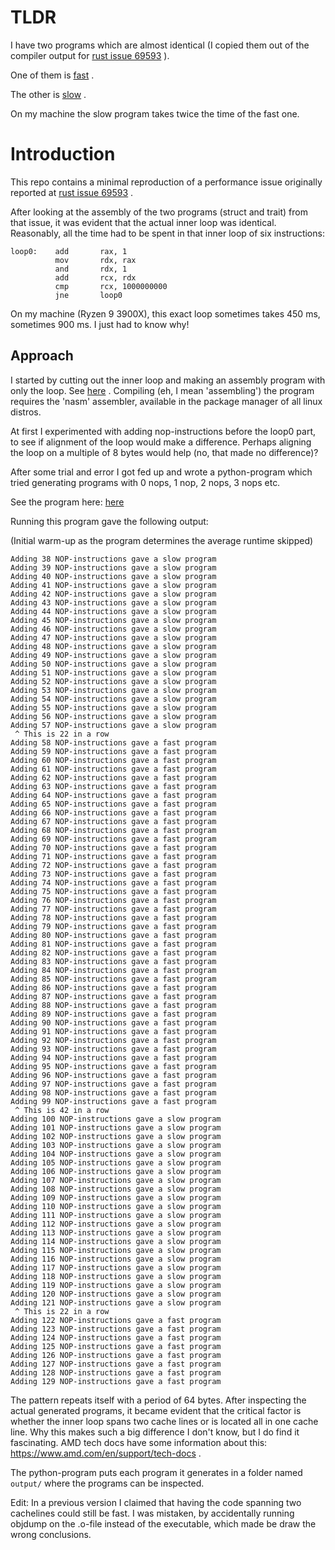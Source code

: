 # TLDR

I have two programs which are almost identical (I copied them out of the compiler output for [rust issue 69593](https://github.com/rust-lang/rust/issues/69593) ). 

One of them is [fast](https://github.com/avl/strange_performance_repro/blob/master/fast.asm) .

The other is [slow](https://github.com/avl/strange_performance_repro/blob/master/slow.asm) .

On my machine the slow program takes twice the time of the fast one.
    

# Introduction

This repo contains a minimal reproduction of a performance issue originally reported at [rust issue 69593](https://github.com/rust-lang/rust/issues/69593) .

After looking at the assembly of the two programs (struct and trait) from that issue, it was evident that the actual inner loop was identical.
Reasonably, all the time had to be spent in that inner loop of six instructions:

````
loop0:    add       rax, 1
          mov       rdx, rax
          and       rdx, 1
          add       rcx, rdx
          cmp       rcx, 1000000000
          jne       loop0
```` 

On my machine (Ryzen 9 3900X), this exact loop sometimes takes 450 ms, sometimes 900 ms. I just had to know why! 

## Approach

I started by cutting out the inner loop and making an assembly program with only the loop. See [here](https://github.com/avl/strange_performance_repro/blob/master/fast.asm) . Compiling (eh, I mean 'assembling') the program requires the 'nasm' assembler, available in the package manager of all linux distros.

At first I experimented with adding nop-instructions before the loop0 part, to see if alignment of the loop would make a difference. Perhaps aligning the loop on a multiple of 8 bytes would help (no, that made no difference)?

After some trial and error I got fed up and wrote a python-program which tried generating programs with 0 nops, 1 nop, 2 nops, 3 nops etc.

See the program here: [here](https://github.com/avl/strange_performance_repro/blob/master/driver.py)

Running this program gave the following output:

(Initial warm-up as the program determines the average runtime skipped)

````
Adding 38 NOP-instructions gave a slow program
Adding 39 NOP-instructions gave a slow program
Adding 40 NOP-instructions gave a slow program
Adding 41 NOP-instructions gave a slow program
Adding 42 NOP-instructions gave a slow program
Adding 43 NOP-instructions gave a slow program
Adding 44 NOP-instructions gave a slow program
Adding 45 NOP-instructions gave a slow program
Adding 46 NOP-instructions gave a slow program
Adding 47 NOP-instructions gave a slow program
Adding 48 NOP-instructions gave a slow program
Adding 49 NOP-instructions gave a slow program
Adding 50 NOP-instructions gave a slow program
Adding 51 NOP-instructions gave a slow program
Adding 52 NOP-instructions gave a slow program
Adding 53 NOP-instructions gave a slow program
Adding 54 NOP-instructions gave a slow program
Adding 55 NOP-instructions gave a slow program
Adding 56 NOP-instructions gave a slow program
Adding 57 NOP-instructions gave a slow program
 ^ This is 22 in a row
Adding 58 NOP-instructions gave a fast program
Adding 59 NOP-instructions gave a fast program
Adding 60 NOP-instructions gave a fast program
Adding 61 NOP-instructions gave a fast program
Adding 62 NOP-instructions gave a fast program
Adding 63 NOP-instructions gave a fast program
Adding 64 NOP-instructions gave a fast program
Adding 65 NOP-instructions gave a fast program
Adding 66 NOP-instructions gave a fast program
Adding 67 NOP-instructions gave a fast program
Adding 68 NOP-instructions gave a fast program
Adding 69 NOP-instructions gave a fast program
Adding 70 NOP-instructions gave a fast program
Adding 71 NOP-instructions gave a fast program
Adding 72 NOP-instructions gave a fast program
Adding 73 NOP-instructions gave a fast program
Adding 74 NOP-instructions gave a fast program
Adding 75 NOP-instructions gave a fast program
Adding 76 NOP-instructions gave a fast program
Adding 77 NOP-instructions gave a fast program
Adding 78 NOP-instructions gave a fast program
Adding 79 NOP-instructions gave a fast program
Adding 80 NOP-instructions gave a fast program
Adding 81 NOP-instructions gave a fast program
Adding 82 NOP-instructions gave a fast program
Adding 83 NOP-instructions gave a fast program
Adding 84 NOP-instructions gave a fast program
Adding 85 NOP-instructions gave a fast program
Adding 86 NOP-instructions gave a fast program
Adding 87 NOP-instructions gave a fast program
Adding 88 NOP-instructions gave a fast program
Adding 89 NOP-instructions gave a fast program
Adding 90 NOP-instructions gave a fast program
Adding 91 NOP-instructions gave a fast program
Adding 92 NOP-instructions gave a fast program
Adding 93 NOP-instructions gave a fast program
Adding 94 NOP-instructions gave a fast program
Adding 95 NOP-instructions gave a fast program
Adding 96 NOP-instructions gave a fast program
Adding 97 NOP-instructions gave a fast program
Adding 98 NOP-instructions gave a fast program
Adding 99 NOP-instructions gave a fast program
 ^ This is 42 in a row
Adding 100 NOP-instructions gave a slow program
Adding 101 NOP-instructions gave a slow program
Adding 102 NOP-instructions gave a slow program
Adding 103 NOP-instructions gave a slow program
Adding 104 NOP-instructions gave a slow program
Adding 105 NOP-instructions gave a slow program
Adding 106 NOP-instructions gave a slow program
Adding 107 NOP-instructions gave a slow program
Adding 108 NOP-instructions gave a slow program
Adding 109 NOP-instructions gave a slow program
Adding 110 NOP-instructions gave a slow program
Adding 111 NOP-instructions gave a slow program
Adding 112 NOP-instructions gave a slow program
Adding 113 NOP-instructions gave a slow program
Adding 114 NOP-instructions gave a slow program
Adding 115 NOP-instructions gave a slow program
Adding 116 NOP-instructions gave a slow program
Adding 117 NOP-instructions gave a slow program
Adding 118 NOP-instructions gave a slow program
Adding 119 NOP-instructions gave a slow program
Adding 120 NOP-instructions gave a slow program
Adding 121 NOP-instructions gave a slow program
 ^ This is 22 in a row
Adding 122 NOP-instructions gave a fast program
Adding 123 NOP-instructions gave a fast program
Adding 124 NOP-instructions gave a fast program
Adding 125 NOP-instructions gave a fast program
Adding 126 NOP-instructions gave a fast program
Adding 127 NOP-instructions gave a fast program
Adding 128 NOP-instructions gave a fast program
Adding 129 NOP-instructions gave a fast program

````

The pattern repeats itself with a period of 64 bytes. After inspecting the actual generated programs, it became evident that the critical factor is whether the inner loop spans two cache lines or is located all in one cache line. Why this makes such a big difference I don't know, but I do find it fascinating. AMD tech docs have some information about this: https://www.amd.com/en/support/tech-docs .

The python-program puts each program it generates in a folder named ````output/```` where the programs can be inspected.

Edit: In a previous version I claimed that having the code spanning two cachelines could still be fast. I was mistaken, by accidentally running objdump on the .o-file instead of the executable, which made be draw the wrong conclusions.


